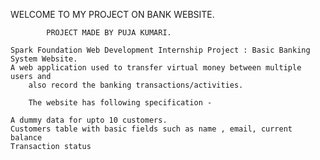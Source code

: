 WELCOME TO MY PROJECT ON BANK WEBSITE.

			PROJECT MADE BY PUJA KUMARI.

	Spark Foundation Web Development Internship Project : Basic Banking System Website.
	A web application used to transfer virtual money between multiple users and 
		also record the banking transactions/activities.

        The website has following specification -

	A dummy data for upto 10 customers.
	Customers table with basic fields such as name , email, current balance
	Transaction status
